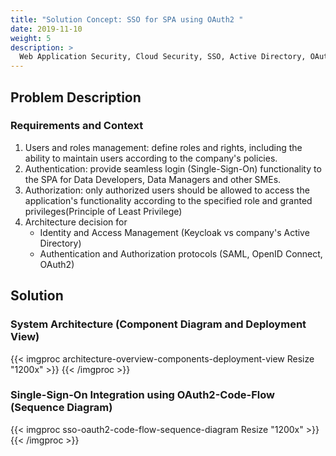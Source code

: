 ```yaml
---
title: "Solution Concept: SSO for SPA using OAuth2 "
date: 2019-11-10
weight: 5
description: >
  Web Application Security, Cloud Security, SSO, Active Directory, OAuth2, SPA <br/>
---
```


## Problem Description

### Requirements and Context

1. Users and roles management: define roles and rights, including the ability to maintain users according to the company's policies.
2. Authentication: provide seamless login (Single-Sign-On) functionality to the SPA for Data Developers, Data Managers and other SMEs.
3. Authorization: only authorized users should be allowed to access the application's functionality according to the specified role and granted privileges(Principle of Least Privilege)
4. Architecture decision for
    * Identity and Access Management (Keycloak vs company's Active Directory)
    * Authentication and Authorization protocols (SAML, OpenID Connect, OAuth2)

## Solution

### System Architecture (Component Diagram and Deployment View)

{{< imgproc architecture-overview-components-deployment-view Resize "1200x" >}}
{{< /imgproc >}}

### Single-Sign-On Integration using OAuth2-Code-Flow (Sequence Diagram)

{{< imgproc sso-oauth2-code-flow-sequence-diagram Resize "1200x" >}}
{{< /imgproc >}}
